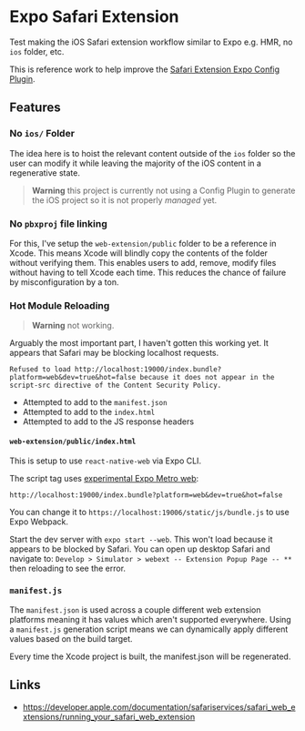 # Expo Safari Extension

Test making the iOS Safari extension workflow similar to Expo e.g. HMR, no `ios` folder, etc.

This is reference work to help improve the [Safari Extension Expo Config Plugin](https://github.com/andrew-levy/react-native-safari-extension).

## Features

### No `ios/` Folder

The idea here is to hoist the relevant content outside of the `ios` folder so the user can modify it while leaving the majority of the iOS content in a regenerative state.

> **Warning** this project is currently not using a Config Plugin to generate the iOS project so it is not properly _managed_ yet.

### No `pbxproj` file linking

For this, I've setup the `web-extension/public` folder to be a reference in Xcode. This means Xcode will blindly copy the contents of the folder without verifying them. This enables users to add, remove, modify files without having to tell Xcode each time. This reduces the chance of failure by misconfiguration by a ton.

### Hot Module Reloading

> **Warning** not working.


Arguably the most important part, I haven't gotten this working yet. It appears that Safari may be blocking localhost requests.

```
Refused to load http://localhost:19000/index.bundle?platform=web&dev=true&hot=false because it does not appear in the script-src directive of the Content Security Policy.
```
- Attempted to add to the `manifest.json`
- Attempted to add to the `index.html`
- Attempted to add to the JS response headers

#### `web-extension/public/index.html`

This is setup to use `react-native-web` via Expo CLI. 

The script tag uses [experimental Expo Metro web](https://github.com/expo/expo/pull/17927):
```
http://localhost:19000/index.bundle?platform=web&dev=true&hot=false
```

You can change it to `https://localhost:19006/static/js/bundle.js` to use Expo Webpack.

Start the dev server with `expo start --web`. This won't load because it appears to be blocked by Safari. You can open up desktop Safari and navigate to: `Develop > Simulator > webext -- Extension Popup Page -- **` then reloading to see the error.

### `manifest.js`

The `manifest.json` is used across a couple different web extension platforms meaning it has values which aren't supported everywhere. Using a `manifest.js` generation script means we can dynamically apply different values based on the build target.

Every time the Xcode project is built, the manifest.json will be regenerated.

## Links

- https://developer.apple.com/documentation/safariservices/safari_web_extensions/running_your_safari_web_extension
